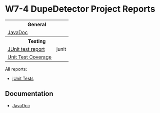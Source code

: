 # W7-4 DupeDetector Project Reports


<!-- HTML source retrieved from an example at
https://www.cs.odu.edu/~zeil/gitlab/reportAccumulator/reports/ -->
<link rel="stylesheet" type="text/css" href="assets/projectReports.css"/>
<script src="https://ajax.googleapis.com/ajax/libs/jquery/1.12.0/jquery.min.js" type="text/javascript"></script>
<script src="https://code.highcharts.com/highcharts.js"></script>
<script src="https://code.highcharts.com/modules/data.js"></script>
<script src="assets/projectReports.js"></script>

<table>
    <tr>
    <th colspan="2">General</th>
    </tr>
    <tr>
    <td>
        <a href="docs/javadoc/">JavaDoc</a>
    </td>
    </tr>
    <!-- <tr>
    <td>
        <a href="project/dependencies/root.html">Project
        Dependencies</a>
    </td>
    <tr> -->
    <th colspan="2">Testing</th>
    </tr>
    <tr>
    <td>
        <a href="reports/tests/test/">JUnit test report</a>
    </td>
    <td>
        <!-- For each graph to be displayed, 
            create a named div element. -->
        <div id="junitGraph" class="graph">junit</div>
    </td>
    </tr>
    <tr>
    <td>
        <a href="jacoco/test/html/index.html">Unit Test
        Coverage</a>
    </td>
    <!-- <td>
        <div id="jacocoGraph" class="graph">jacoco</div>
    </td> -->
    </tr>
    <!-- <tr>
    <th colspan="2">Analysis</th>
    </tr>
    <tr>
    <td>
        <a href="checkstyle/main.html">CheckStyle</a>
    </td>
    <td>
        <div id="checkstyleGraph" class="graph">checkstyle</div>
    </td>
    </tr>
    <tr>
    <td>
        <a href="findbugs/main.html">FindBugs</a>
    </td>
    <td>
        <div id="findbugsGraph" class="graph">findBugs</div>
    </td>
    </tr>
    <tr>
    <td>
        <a href="spotbugs/main.html">SpotBugs</a>
    </td>
    <td>
        <div id="spotbugsGraph" class="graph">SpotBugs</div>
    </td>
    </tr>
    <tr>
    <td>
        <a href="pmd/main.html">PMD</a>
    </td>
    <td>			  
        <div id="pmdGraph" class="graph">PMD</div>
    </td>
    </tr> -->
</table>
    

<!-- For each graph to be displayed, call register1 or 
        register2 (depending on the number of data series
        being plotted.  -->
<script type="text/javascript">
    register2("junitGraph", "reports/tests.csv", "JUnit Tests", "Test Cases");
    // register2("jacocoGraph", "reports/jacoco.csv", "Test Coverage", "# Branches");
    // register1("pmdGraph", "reports/pmd.csv", "PMD", "Warnings");
    // register1("checkstyleGraph", "reports/checkstyle.csv", "Checkstyle", "Warnings");
    // register2("findbugsGraph", "reports/findbugs.csv", "FindBugs", "Warnings");
    // register2("spotbugsGraph", "reports/spotbugs.csv", "SpotBugs", "Warnings");
</script>


All reports:
* [jUnit Tests](./reports/tests/test/)

## Documentation
* [JavaDoc](./docs/javadoc/)
